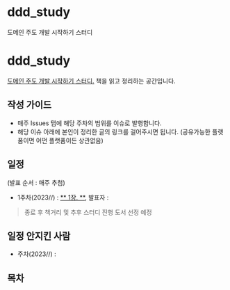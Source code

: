 # ddd_study
도메인 주도 개발 시작하기 스터디

# ddd_study
[도메인 주도 개발 시작하기 스터디.](https://www.yes24.com/Product/Goods/108431347)
책을 읽고 정리하는 공간입니다.

## 작성 가이드
* 매주 Issues 탭에 해당 주차의 범위를 이슈로 발행합니다.
* 해당 이슈 아래에 본인이 정리한 글의 링크를 걸어주시면 됩니다. (공유가능한 플랫폼이면 어떤 플랫폼이든 상관없음)

## 일정
(발표 순서 : 매주 추첨)
* 1주차(2023//) : [** 1장. **](https://github.com/hmg0616/ddd_study/issues/1), 발표자 : 

> 종료 후 책거리 및 추후 스터디 진행 도서 선정 예정

## 일정 안지킨 사람
* 주차(2023//) : 

## 목차
